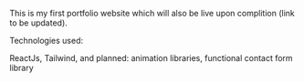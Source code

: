 This is my first portfolio website which will also be live upon complition (link to be updated).

Technologies used:

ReactJs,
Tailwind,
and planned: animation libraries, functional contact form library
